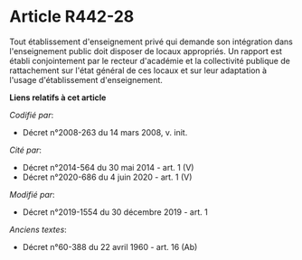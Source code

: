 # Article R442-28

Tout établissement d'enseignement privé qui demande son intégration dans l'enseignement public doit disposer de locaux
appropriés. Un rapport est établi conjointement par le recteur d'académie et la collectivité publique de rattachement sur
l'état général de ces locaux et sur leur adaptation à l'usage d'établissement d'enseignement.

**Liens relatifs à cet article**

_Codifié par_:

  - Décret n°2008-263 du 14 mars 2008, v. init.

_Cité par_:

  - Décret n°2014-564 du 30 mai 2014 - art. 1 (V)
  - Décret n°2020-686 du 4 juin 2020 - art. 1 (V)

_Modifié par_:

  - Décret n°2019-1554 du 30 décembre 2019 - art. 1

_Anciens textes_:

  - Décret n°60-388 du 22 avril 1960 - art. 16 (Ab)
